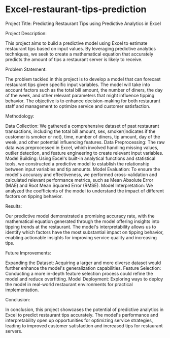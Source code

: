 # Excel-restaurant-tips-prediction
Project Title: Predicting Restaurant Tips using Predictive Analytics in Excel

Project Description:

This project aims to build a predictive model using Excel to estimate restaurant tips based on input values. By leveraging predictive analytics techniques, we seek to create a mathematical equation that accurately predicts the amount of tips a restaurant server is likely to receive.

Problem Statement:

The problem tackled in this project is to develop a model that can forecast restaurant tips given specific input variables. The model will take into account factors such as the total bill amount, the number of diners, the day of the week, and other relevant parameters that might influence tipping behavior. The objective is to enhance decision-making for both restaurant staff and management to optimize service and customer satisfaction.

Methodology:

Data Collection: We gathered a comprehensive dataset of past restaurant transactions, including the total bill amount, sex, smoker(indicates if the customer is smoker or not), time, number of diners, tip amount, day of the week, and other potential influencing features.
Data Preprocessing: The raw data was preprocessed in Excel, which involved handling missing values, outlier detection, and feature engineering to create relevant input variables.
Model Building: Using Excel's built-in analytical functions and statistical tools, we constructed a predictive model to establish the relationship between input variables and tip amounts.
Model Evaluation: To ensure the model's accuracy and effectiveness, we performed cross-validation and calculated relevant performance metrics, such as Mean Absolute Error (MAE) and Root Mean Squared Error (RMSE).
Model Interpretation: We analyzed the coefficients of the model to understand the impact of different factors on tipping behavior.

Results:

Our predictive model demonstrated a promising accuracy rate, with the mathematical equation generated through the model offering insights into tipping trends at the restaurant. The model's interpretability allows us to identify which factors have the most substantial impact on tipping behavior, enabling actionable insights for improving service quality and increasing tips.

Future Improvements:

Expanding the Dataset: Acquiring a larger and more diverse dataset would further enhance the model's generalization capabilities.
Feature Selection: Conducting a more in-depth feature selection process could refine the model and reduce overfitting.
Model Deployment: Exploring ways to deploy the model in real-world restaurant environments for practical implementation.

Conclusion:

In conclusion, this project showcases the potential of predictive analytics in Excel to predict restaurant tips accurately. The model's performance and interpretability open up opportunities for optimizing service strategies, leading to improved customer satisfaction and increased tips for restaurant servers.
